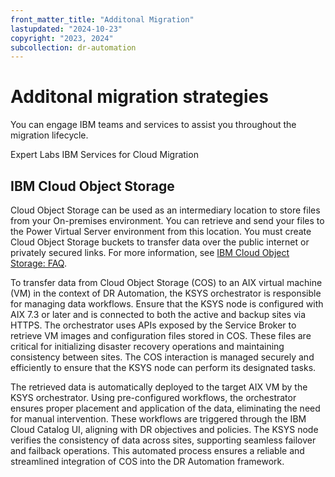 ```yaml
---
front_matter_title: "Additonal Migration"
lastupdated: "2024-10-23"
copyright: "2023, 2024"
subcollection: dr-automation
---
```

# Additonal migration strategies

You can engage IBM teams and services to assist you throughout the migration lifecycle.

Expert Labs
IBM Services for Cloud Migration

## IBM Cloud Object Storage

Cloud Object Storage can be used as an intermediary location to store files from your On-premises environment. You can retrieve and send your files to the Power Virtual Server environment from this location. You must create Cloud Object Storage buckets to transfer data over the public internet or privately secured links. For more information, see [IBM Cloud Object Storage: FAQ](https://www.ibm.com/cloud/object-storage/faq).

To transfer data from Cloud Object Storage (COS) to an AIX virtual machine (VM) in the context of DR Automation, the KSYS orchestrator is responsible for managing data workflows. Ensure that the KSYS node is configured with AIX 7.3 or later and is connected to both the active and backup sites via HTTPS. The orchestrator uses APIs exposed by the Service Broker to retrieve VM images and configuration files stored in COS. These files are critical for initializing disaster recovery operations and maintaining consistency between sites. The COS interaction is managed securely and efficiently to ensure that the KSYS node can perform its designated tasks.

The retrieved data is automatically deployed to the target AIX VM by the KSYS orchestrator. Using pre-configured workflows, the orchestrator ensures proper placement and application of the data, eliminating the need for manual intervention. These workflows are triggered through the IBM Cloud Catalog UI, aligning with DR objectives and policies. The KSYS node verifies the consistency of data across sites, supporting seamless failover and failback operations. This automated process ensures a reliable and streamlined integration of COS into the DR Automation framework.
